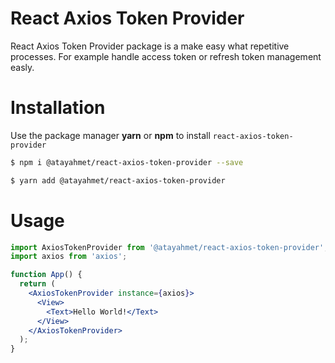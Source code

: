 # React Axios Token Provider

React Axios Token Provider package is a make easy what repetitive processes. For example handle access token or refresh token management easly.

# Installation

Use the package manager **yarn** or **npm** to install `react-axios-token-provider`

```sh
$ npm i @atayahmet/react-axios-token-provider --save
```

```sh
$ yarn add @atayahmet/react-axios-token-provider
```


# Usage

```jsx
import AxiosTokenProvider from '@atayahmet/react-axios-token-provider';
import axios from 'axios';

function App() {
  return (
    <AxiosTokenProvider instance={axios}>
      <View>
        <Text>Hello World!</Text>
      </View>
    </AxiosTokenProvider>
  );
}
```
